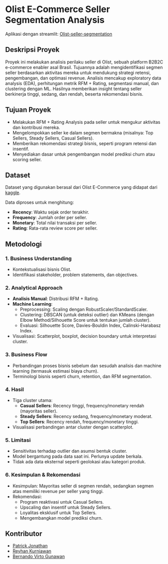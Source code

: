 # Olist E-Commerce Seller Segmentation Analysis
Aplikasi dengan streamlit: [Olist-seller-segmentation](https://olist-seller-segmentation.streamlit.app/)

## Deskripsi Proyek
Proyek ini melakukan analisis perilaku seller di Olist, sebuah platform B2B2C e-commerce enabler asal Brasil. Tujuannya adalah mengidentifikasi segmen seller berdasarkan aktivitas mereka untuk mendukung strategi retensi, pengembangan, dan optimasi revenue. Analisis mencakup exploratory data analysis (EDA), perhitungan metrik RFM + Rating, segmentasi manual, dan clustering dengan ML. Hasilnya memberikan insight tentang seller berkinerja tinggi, sedang, dan rendah, beserta rekomendasi bisnis.

## Tujuan Proyek
- Melakukan RFM + Rating Analysis pada seller untuk mengukur aktivitas dan kontribusi mereka.
- Mengelompokkan seller ke dalam segmen bermakna (misalnya: Top Sellers, Steady Sellers, Casual Sellers).
- Memberikan rekomendasi strategi bisnis, seperti program retensi dan insentif.
- Menyediakan dasar untuk pengembangan model prediksi churn atau scoring seller.

## Dataset
Dataset yang digunakan berasal dari Olist E-Commerce yang didapat dari [kaggle](https://www.kaggle.com/datasets/olistbr/brazilian-ecommerce).

Data diproses untuk menghitung:
- **Recency**: Waktu sejak order terakhir.
- **Frequency**: Jumlah order per seller.
- **Monetary**: Total nilai transaksi per seller.
- **Rating**: Rata-rata review score per seller.

## Metodologi
### 1. Business Understanding
- Kontekstualisasi bisnis Olist.
- Identifikasi stakeholder, problem statements, dan objectives.

### 2. Analytical Approach
- **Analisis Manual**: Distribusi RFM + Rating.
- **Machine Learning**:
  - Preprocessing: Scaling dengan RobustScaler/StandardScaler.
  - Clustering: DBSCAN (untuk deteksi outlier) dan KMeans (dengan Elbow Method/Silhouette Score untuk tentukan jumlah cluster).
  - Evaluasi: Silhouette Score, Davies-Bouldin Index, Calinski-Harabasz Index.
- Visualisasi: Scatterplot, boxplot, decision boundary untuk interpretasi cluster.

### 3. Business Flow
- Perbandingan proses bisnis sebelum dan sesudah analisis dan machine learning (termasuk estimasi biaya churn).
- Terminologi bisnis seperti churn, retention, dan RFM segmentation.

### 4. Hasil
- Tiga cluster utama:
  - **Casual Sellers**: Recency tinggi, frequency/monetary rendah (mayoritas seller).
  - **Steady Sellers**: Recency sedang, frequency/monetary moderat.
  - **Top Sellers**: Recency rendah, frequency/monetary tinggi.
- Visualisasi perbandingan antar cluster dengan scatterplot.

### 5. Limitasi
- Sensitivitas terhadap outlier dan asumsi bentuk cluster.
- Model bergantung pada data saat ini. Perlunya update berkala.
- Tidak ada data eksternal seperti geolokasi atau kategori produk.

### 6. Kesimpulan & Rekomendasi
- Kesimpulan: Mayoritas seller di segmen rendah, sedangkan segmen atas memiliki revenue per seller yang tinggi.
- Rekomendasi:
  - Program reaktivasi untuk Casual Sellers.
  - Upscaling dan insentif untuk Steady Sellers.
  - Loyalitas eksklusif untuk Top Sellers.
  - Mengembangkan model prediksi churn.

## Kontributor
- [Patrick Jonathan]()
- [Reyhan Kurniawan](https://github.com/ReyhanKurniawan10)
- [Bernando Virto Gunawan](https://github.com/bernandogunawan)

